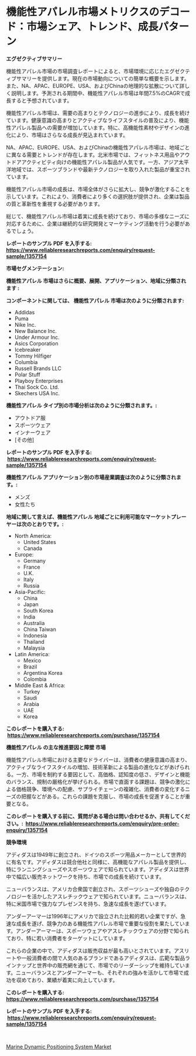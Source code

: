 <p><h1>機能性アパレル市場メトリクスのデコード：市場シェア、トレンド、成長パターン</h1></p><p><strong>エグゼクティブサマリー</strong></p>
<p><p>機能性アパレル市場の市場調査レポートによると、市場環境に応じたエグゼクティブサマリーを提供します。現在の市場動向についての簡単な概要を示します。また、NA、APAC、EUROPE、USA、およびChinaの地理的な拡散について詳しく説明します。予測される期間中、機能性アパレル市場は年間7.5%のCAGRで成長すると予想されています。</p><p>機能性アパレル市場は、需要の高まりとテクノロジーの進歩により、成長を続けています。健康意識の高まりとアクティブなライフスタイルの普及により、機能性アパレル製品への需要が増加しています。特に、高機能性素材やデザインの進化により、市場はさらなる成長が見込まれています。</p><p>NA、APAC、EUROPE、USA、およびChinaの機能性アパレル市場は、地域ごとに異なる需要とトレンドが存在します。北米市場では、フィットネス用品やアウトドアアクティビティ向けの機能性アパレル製品が人気です。一方、アジア太平洋地域では、スポーツブランドや最新テクノロジーを取り入れた製品が重宝されています。</p><p>機能性アパレル市場の成長は、市場全体がさらに拡大し、競争が激化することを示しています。これにより、消費者により多くの選択肢が提供され、企業は製品の質と革新性を重視する必要があります。</p><p>総じて、機能性アパレル市場は着実に成長を続けており、市場の多様なニーズに対応するために、企業は継続的な研究開発とマーケティング活動を行う必要があるでしょう。</p></p>
<p><strong>レポートのサンプル PDF を入手する: <a href="https://www.reliableresearchreports.com/enquiry/request-sample/1357154">https://www.reliableresearchreports.com/enquiry/request-sample/1357154</a></strong></p>
<p><strong>市場セグメンテーション:</strong></p>
<p><strong> 機能性アパレル 市場はさらに概要、展開、アプリケーション、地域に分類されます :</strong></p>
<p><strong>コンポーネントに関しては、 機能性アパレル 市場は次のように分類されます: &nbsp;</strong></p>
<p><ul><li>Addidas</li><li>Puma</li><li>Nike Inc.</li><li>New Balance Inc.</li><li>Under Armour Inc.</li><li>Asics Corporation</li><li>Icebreaker</li><li>Tommy Hilfiger</li><li>Columbia</li><li>Russell Brands LLC</li><li>Polar Stuff</li><li>Playboy Enterprises</li><li>Thai Sock Co. Ltd.</li><li>Skechers USA Inc.</li></ul></p>
<p><strong> 機能性アパレル タイプ別の市場分析は次のように分類されます。:</strong></p>
<p><ul><li>アウトドア服</li><li>スポーツウェア</li><li>インナーウェア</li><li>[その他]</li></ul></p>
<p><strong>レポートのサンプル PDF を入手する: &nbsp;<a href="https://www.reliableresearchreports.com/enquiry/request-sample/1357154">https://www.reliableresearchreports.com/enquiry/request-sample/1357154</a></strong></p>
<p><strong> 機能性アパレル アプリケーション別の市場産業調査は次のように分類されます。:</strong></p>
<p><ul><li>メンズ</li><li>女性たち</li></ul></p>
<p><strong>地域に関して言えば、機能性アパレル 地域ごとに利用可能なマーケットプレーヤーは次のとおりです。:</strong></p>
<p><ul>
    <li>
        North America:
        <ul>
            <li>United States</li>
            <li>Canada</li>
        </ul>
    </li>
    <li>
        Europe:
        <ul>
            <li>Germany</li>
            <li>France</li>
            <li>U.K.</li>
            <li>Italy</li>
            <li>Russia</li>
        </ul>
    </li>
    <li>
        Asia-Pacific:
        <ul>
            <li>China</li>
            <li>Japan</li>
            <li>South Korea</li>
            <li>India</li>
            <li>Australia</li>
            <li>China Taiwan</li>
            <li>Indonesia</li>
            <li>Thailand</li>
            <li>Malaysia</li>
        </ul>
    </li>
    <li>
        Latin America:
        <ul>
            <li>Mexico</li>
            <li>Brazil</li>
            <li>Argentina Korea</li>
            <li>Colombia</li>
        </ul>
    </li>
    <li>
        Middle East & Africa:
        <ul>
            <li>Turkey</li>
            <li>Saudi</li>
            <li>Arabia</li>
            <li>UAE</li>
            <li>Korea</li>
        </ul>
    </li>
    </ul></p>
<p><strong>このレポートを購入する: &nbsp;<a href="https://www.reliableresearchreports.com/purchase/1357154">https://www.reliableresearchreports.com/purchase/1357154</a></strong></p>
<p><strong>機能性アパレル の主な推進要因と障壁 市場</strong></p>
<p><p>機能性アパレル市場における主要なドライバーは、消費者の健康意識の高まり、アクティブなライフスタイルの増加、技術革新による製品の進化などがあげられる。一方、市場を制約する要因として、高価格、認知度の低さ、デザインと機能のバランス、規制の厳格化が挙げられる。市場で直面する課題は、競争の激化による価格競争、環境への配慮、サプライチェーンの複雑化、消費者の変化するニーズの把握などがある。これらの課題を克服し、市場の成長を促進することが重要となる。</p></p>
<p><strong>このレポートを購入する前に、質問がある場合は問い合わせるか、共有してください。:&nbsp; <a href="https://www.reliableresearchreports.com/enquiry/pre-order-enquiry/1357154">https://www.reliableresearchreports.com/enquiry/pre-order-enquiry/1357154</a></strong></p>
<p><strong>競争環境</strong></p>
<p><p>アディダスは1949年に創立され、ドイツのスポーツ用品メーカーとして世界的に有名です。アディダスは競合他社と同様に、高機能なアパレル製品を提供し、特にランニングシューズやスポーツウェアで知られています。アディダスは世界中で幅広い販売ネットワークを持ち、市場での成長を続けています。</p><p>ニューバランスは、アメリカ合衆国で創立され、スポーツシューズや独自のテクノロジーを活かしたアスレチックウェアで知られています。ニューバランスは、特に米国市場で強力なプレゼンスを持ち、急速な成長を遂げています。</p><p>アンダーアーマーは1996年にアメリカで設立された比較的若い企業ですが、急速な成長を遂げ、競争力のある機能性アパレル市場で重要な役割を果たしています。アンダーアーマーは、スポーツウェアやアスレチックウェアの分野で知られており、特に若い消費者をターゲットにしています。</p><p>これらの企業の中で、アディダスは販売収益が最も高いとされています。アスリートや一般消費者の間で人気のあるブランドであるアディダスは、広範な製品ラインナップと世界中の販売網を通じて、市場でのリーダーシップを維持しています。ニューバランスとアンダーアーマーも、それぞれの強みを活かして市場で成功を収めており、業績が着実に向上しています。</p></p>
<p><strong>このレポートを購入する: &nbsp; <a href="https://www.reliableresearchreports.com/purchase/1357154">https://www.reliableresearchreports.com/purchase/1357154</a></strong></p>
<p><strong>レポートのサンプル PDF を入手する: &nbsp;<a href="https://www.reliableresearchreports.com/enquiry/request-sample/1357154">https://www.reliableresearchreports.com/enquiry/request-sample/1357154</a></strong><strong></strong></p>
<p>&nbsp;</p>
<p><p><a href="https://funky-papaya-cf4.notion.site/Marine-Dynamic-Positioning-System-Market-Size-Growth-Outlook-from-2024-to-2031-projecting-at-Marke-4be3f582b5f74261aee358bdaaf5ada2">Marine Dynamic Positioning System Market</a></p></p>